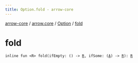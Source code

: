 ```yaml
---
title: Option.fold - arrow-core
---
```


[arrow-core](../../index.html) / [arrow.core](../index.html) / [Option](index.html) / [fold](./fold.html)

# fold

`inline fun <R> fold(ifEmpty: () -> `[`R`](fold.html#R)`, ifSome: (`[`A`](index.html#A)`) -> `[`R`](fold.html#R)`): `[`R`](fold.html#R)